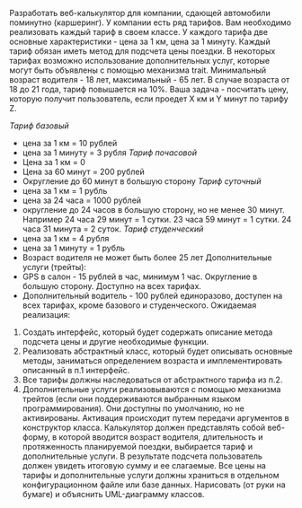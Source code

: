 Разработать веб-калькулятор для компании, сдающей автомобили поминутно (каршеринг).
У компании есть ряд тарифов. Вам необходимо реализовать каждый тариф в своем классе.
У каждого тарифа две основные характеристики - цена за 1 км, цена за 1 минуту. Каждый тариф обязан иметь метод для подсчета цены поездки. В некоторых тарифах возможно использование дополнительных услуг, которые могут быть объявлены с помощью механизма trait.
Минимальный возраст водителя - 18 лет, максимальный - 65 лет. В случае возраста от 18 до 21 года, тариф повышается на 10%.
Ваша задача - посчитать цену, которую получит пользователь, если проедет Х км и Y минут по тарифу Z.

*Тариф базовый*
* цена за 1 км = 10 рублей
* цена за 1 минуту = 3 рубля
*Тариф почасовой*
* Цена за 1 км = 0
* Цена за 60 минут = 200 рублей
* Округление до 60 минут в большую сторону
*Тариф суточный*
* цена за 1 км = 1 рубль
* цена за 24 часа = 1000 рублей
* округление до 24 часов в большую сторону, но не менее 30 минут. Например 24 часа 29 минут = 1 сутки. 23 часа 59 минут = 1 сутки. 24 часа 31 минута = 2 суток.
*Тариф студенческий*
* цена за 1 км = 4 рубля
* цена за 1 минуту = 1 рубль
* Возраст водителя не может быть более 25 лет
Дополнительные услуги (трейты):
* GPS в салон - 15 рублей в час, минимум 1 час. Округление в большую сторону. Доступно на всех тарифах.
* Дополнительный водитель - 100 рублей единоразово, доступен на всех тарифах, кроме базового и студенческого.
Ожидаемая реализация:
1. Создать интерфейс, который будет содержать описание метода подсчета цены и другие необходимые функции.
2. Реализовать абстрактный класс, который будет описывать основные методы, заниматься определением возраста и имплементировать описанный в п.1 интерфейс.
3. Все тарифы должны наследоваться от абстрактного тарифа из п.2.
4. Дополнительные услуги реализовываются с помощью механизма трейтов (если они поддерживаются выбранным языком программирования). Они доступны по умолчанию, но не активированы. Активация происходит путем передачи аргументов в конструктор класса.
Калькулятор должен представлять собой веб-форму, в которой вводится возраст водителя, длительность и протяженность планируемой поездки, выбирается тариф и дополнительные услуги. В результате подсчета пользователь должен увидеть итоговую сумму и ее слагаемые.
Все цены на тарифы и дополнительные услуги должны храниться в отдельном конфигурационном файле или базе данных.
Нарисовать (от руки на бумаге) и объяснить UML-диаграмму классов.

